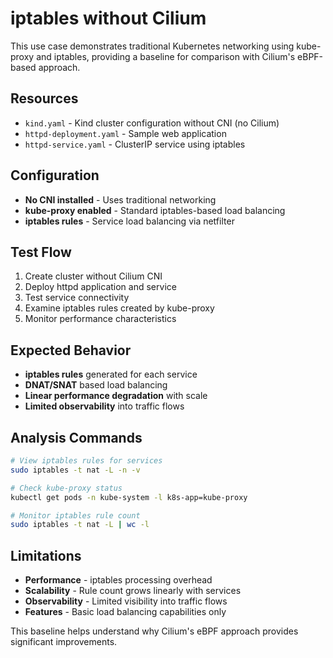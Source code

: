 # iptables without Cilium

This use case demonstrates traditional Kubernetes networking using kube-proxy and iptables, providing a baseline for comparison with Cilium's eBPF-based approach.

## Resources

- `kind.yaml` - Kind cluster configuration without CNI (no Cilium)
- `httpd-deployment.yaml` - Sample web application
- `httpd-service.yaml` - ClusterIP service using iptables

## Configuration

- **No CNI installed** - Uses traditional networking
- **kube-proxy enabled** - Standard iptables-based load balancing
- **iptables rules** - Service load balancing via netfilter

## Test Flow

1. Create cluster without Cilium CNI
2. Deploy httpd application and service
3. Test service connectivity
4. Examine iptables rules created by kube-proxy
5. Monitor performance characteristics

## Expected Behavior

- **iptables rules** generated for each service
- **DNAT/SNAT** based load balancing
- **Linear performance degradation** with scale
- **Limited observability** into traffic flows

## Analysis Commands

```bash
# View iptables rules for services
sudo iptables -t nat -L -n -v

# Check kube-proxy status
kubectl get pods -n kube-system -l k8s-app=kube-proxy

# Monitor iptables rule count
sudo iptables -t nat -L | wc -l
```

## Limitations

- **Performance** - iptables processing overhead
- **Scalability** - Rule count grows linearly with services
- **Observability** - Limited visibility into traffic flows
- **Features** - Basic load balancing capabilities only

This baseline helps understand why Cilium's eBPF approach provides significant improvements.